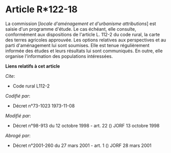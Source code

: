 # Article R*122-18

La commission [*locale d'aménagement et d'urbanisme attributions*] est saisie d'un programme d'étude. Le cas échéant, elle
consulte, conformément aux dispositions de l'article L. 112-2 du code rural, la carte des terres agricoles approuvée. Les
options relatives aux perspectives et au parti d'aménagement lui sont soumises. Elle est tenue régulièrement informée des
études et leurs résultats lui sont communiqués. En outre, elle organise l'information des populations intéressées.

**Liens relatifs à cet article**

_Cite_:

  - Code rural L112-2

_Codifié par_:

  - Décret n°73-1023 1973-11-08

_Modifié par_:

  - Décret n°98-913 du 12 octobre 1998 - art. 22 () JORF 13 octobre 1998

_Abrogé par_:

  - Décret n°2001-260 du 27 mars 2001 - art. 1 () JORF 28 mars 2001
